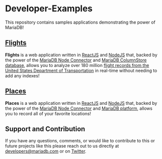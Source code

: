# Developer-Examples

This repository contains samples applications demonstrating the power of MariaDB!

## [Flights](https://github.com/mariadb-corporation/Developer-Examples/tree/master/Flights)
**Flights** is a web application written in [ReactJS](https://reactjs.org) and [NodeJS](https://nodejs.org) that, backed by the power of the [MariaDB Node Connector](https://github.com/MariaDB/mariadb-connector-nodejs) and [MariaDB ColumnStore database](https://mariadb.com/docs/features/mariadb-columnstore/), allows you to analyze over 180 million [flight records from the United States Department of Transportation](https://www.transtats.bts.gov/DL_SelectFields.asp?Table_ID=236&DB_Short_Name=On-Time) in real-time without needing to add any indexes!

## [Places](https://github.com/mariadb-corporation/Developer-Examples/tree/master/Places)
**Places** is a web application written in [ReactJS](https://reactjs.org) and [NodeJS](https://nodejs.org) that, backed by the power of the [MariaDB Node Connector](https://github.com/MariaDB/mariadb-connector-nodejs) and [MariaDB platform](https://mariadb.com/products/mariadb-platform/), allows you to record all of your favorite locations!

## Support and Contribution <a name="support-contribution"></a>
If you have any questions, comments, or would like to contribute to this or future projects like this please reach out to us directly at developers@mariadb.com or on [Twitter](https://twitter.com/mariadb).
